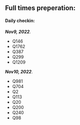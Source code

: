## Full times preperation:
#### Daily checkin:  
***Nov9, 2022***.
- Q146
- Q1762
- Q387
- Q299
- Q1209

***Nov10, 2022***.
- Q981
- Q704
- Q2
- Q113
- Q20
- Q200
- Q240
- Q98
